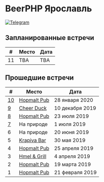 # BeerPHP Ярославль

[![Telegram](https://img.shields.io/badge/telegram-join%20chat-blue.svg?style=flat)](https://t.me/beerphp_yaroslavl)

## Запланированные встречи

| # | Место | Дата |
|-------|-------|------|
| 11 | TBA | TBA |

## Прошедшие встречи

| # | Место | Дата |
|-------|-------|------|
| [10](https://github.com/beerphp/yaroslavl/issues/4) | [Hopmalt Pub](https://hopmaltpub.ru/) | 28 января 2020 |
| [9](https://github.com/beerphp/yaroslavl/issues/3) | [Cheer Duck](https://www.instagram.com/cheerduck.space/) | 10 декабря 2019 |
| [8](https://github.com/beerphp/yaroslavl/pull/2) | [Hopmalt Pub](https://hopmaltpub.ru/) | 23 июля 2019 |
| [7](https://github.com/beerphp/yaroslavl/issues/1) | На природе | 1 июля 2019 |
| 6 | На природе | 20 июня 2019 |
| 5 | [Krapiva Bar](https://www.facebook.com/krapivabaryaroslavl/) | 30 мая 2019 |
| 4 | [Hopmalt Pub](https://hopmaltpub.ru/) | 25 апреля 2019 |
| 3 | [Hmel & Grill](https://vk.com/hmelgrill) | 4 апреля 2019 |
| 2 | [Hopmalt Pub](https://hopmaltpub.ru/) | 19 марта 2019 |
| 1 | [Hopmalt Pub](https://hopmaltpub.ru/) | 21 февраля 2019 |
